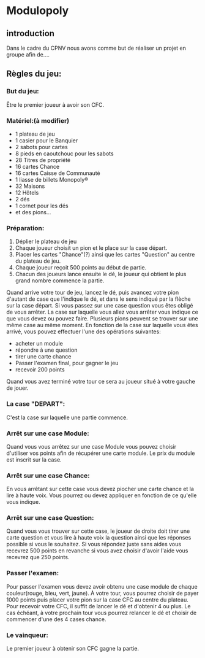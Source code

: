 # Modulopoly

## introduction
Dans le cadre du CPNV nous avons comme but de réaliser un projet en groupe afin de....

## Règles du jeu:
### But du jeu:
Être le premier joueur à avoir son CFC.

### Matériel:(à modifier)
- 1 plateau de jeu
- 1 casier pour le Banquier
- 2 sabots pour cartes
- 8 pieds en caoutchouc pour les sabots
- 28 Titres de propriété
- 16 cartes Chance
- 16 cartes Caisse de Communauté
- 1 liasse de billets Monopoly®
- 32 Maisons
- 12 Hôtels
- 2 dés
- 1 cornet pour les dés
- et des pions...

### Préparation:
1. Déplier le plateau de jeu
2. Chaque joueur choisit un pion et le place sur la case départ.
3. Placer les cartes "Chance"(?) ainsi que les cartes "Question" au centre du plateau de jeu. 
4. Chaque joueur reçoit 500 points au début de partie.
5. Chacun des joueurs lance ensuite le dé, le joueur qui obtient le plus grand nombre    commence la partie.

Quand arrive votre tour de jeu, lancez le dé, puis avancez votre pion d'autant de case que l'indique le dé, et dans le sens indiqué par la flèche sur la case départ. Si vous passez sur une case question vous êtes obligé de vous arrêter.
La case sur laquelle vous allez vous arrêter vous indique ce que vous devez ou pouvez faire.
Plusieurs pions peuvent se trouver sur une même case au même moment.
En fonction de la case sur laquelle vous êtes arrivé, vous pouvez effectuer l'une des opérations suivantes:

- acheter un module
- répondre à une question
- tirer une carte chance
- Passer l'examen final, pour gagner le jeu
- recevoir 200 points

Quand vous avez terminé votre tour ce sera au joueur situé à votre gauche de jouer.

### La case "DEPART":
C'est la case sur laquelle une partie commence.

### Arrêt sur une case Module:
Quand vous vous arrêtez sur une case Module vous pouvez choisir d'utiliser vos points afin de récupérer une carte module. Le prix du module est inscrit sur la case.

### Arrêt sur une case Chance:
En vous arrêtant sur cette case vous devez piocher une carte chance et la lire à haute voix. Vous pourrez ou devez appliquer en fonction de ce qu'elle vous indique.

### Arrêt sur une case Question:
Quand vous vous trouver sur cette case, le joueur de droite doit tirer une carte question et vous lire à haute voix la question ainsi que les réponses possible si vous le souhaitez. Si vous répondez juste sans aides vous recevrez 500 points en revanche si vous avez choisir d'avoir l'aide vous recevrez que 250 points.

### Passer l'examen:
Pour passer l'examen vous devez avoir obtenu une case module de chaque couleur(rouge, bleu, vert, jaune). À votre tour, vous pourrez choisir de payer 1000 points puis placer votre pion sur la case CFC au centre du plateau. Pour recevoir votre CFC, il suffit de lancer le dé et d'obtenir 4 ou plus. Le cas échéant, à votre prochain tour vous pourrez relancer le dé et choisir de commencer d'une des 4 cases chance.

### Le vainqueur:
Le premier joueur à obtenir son CFC gagne la partie.
